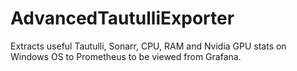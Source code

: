 # AdvancedTautulliExporter
Extracts useful Tautulli, Sonarr, CPU, RAM and Nvidia GPU stats on Windows OS to Prometheus to be viewed from Grafana.
